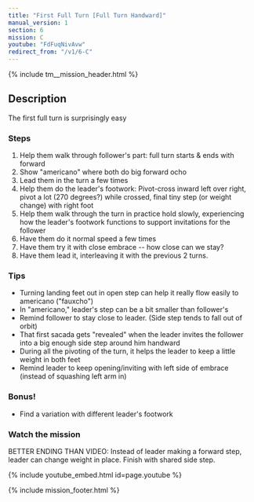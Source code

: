 ```yaml
---
title: "First Full Turn [Full Turn Handward]"
manual_version: 1
section: 6
mission: C
youtube: "FdFuqNivAvw"
redirect_from: "/v1/6-C"
---
```


{% include tm__mission_header.html %}

## Description

The first full turn is surprisingly easy

### Steps

1. Help them walk through follower's part: full turn starts & ends with forward
2. Show "americano" where both do big forward ocho
3. Lead them in the turn a few times 
4. Help them do the leader's footwork: Pivot-cross inward left over right, pivot a lot (270 degrees?) while crossed, final tiny step (or weight change) with right foot
5. Help them walk through the turn in practice hold slowly, experiencing how the leader's footwork functions to support invitations for the follower
6. Have them do it normal speed a few times
7. Have them try it with close embrace -- how close can we stay?
7. Have them lead it, interleaving it with the previous 2 turns.

### Tips

* Turning landing feet out in open step can help it really flow easily to americano ("fauxcho")
* In "americano," leader's step can be a bit smaller than follower's
* Remind follower to stay close to leader. (Side step tends to fall out of orbit)
* That first sacada gets "revealed" when the leader invites the follower into a big enough side step around him handward
* During all the pivoting of the turn, it helps the leader to keep a little weight in both feet
* Remind leader to keep opening/inviting with left side of embrace (instead of squashing left arm in)

### Bonus!

* Find a variation with different leader's footwork

### Watch the mission

BETTER ENDING THAN VIDEO: Instead of leader making a forward step, leader can change weight in place. Finish with shared side step. 

{% include youtube_embed.html id=page.youtube %}

{% include mission_footer.html %}
